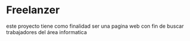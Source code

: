 # Freelanzer
este proyecto tiene como finalidad ser una pagina web con fin de buscar trabajadores del área informatica 
